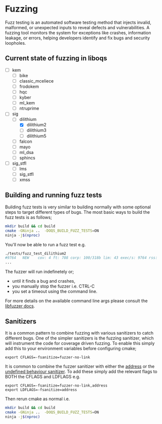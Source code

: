 # Fuzzing

Fuzz testing is an automated software testing method that injects invalid, 
malformed, or unexpected inputs to reveal defects and vulnerabilities. A fuzzing 
tool monitors the system for exceptions like crashes, information leakage, or 
errors, helping developers identify and fix bugs and security loopholes.

## Current state of fuzzing in liboqs
- [ ] kem 
  - [ ] bike
  - [ ] classic_mceliece
  - [ ] frodokem
  - [ ] hqc
  - [ ] kyber
  - [ ] ml_kem
  - [ ] ntruprime
- [ ] sig
  - [ ] dilithium
    - [x] dilithium2
    - [ ] dilithium3
    - [ ] dilithium5
  - [ ] falcon
  - [ ] mayo
  - [ ] ml_dsa
  - [ ] sphincs
- [ ] sig_stfl
  - [ ] lms
  - [ ] sig_stfl
  - [ ] xmss

## Building and running fuzz tests

Building fuzz tests is very similar to building normally with some optional
steps to target different types of bugs. The most basic ways to build the
fuzz tests is as follows;

```bash
mkdir build && cd build
cmake -GNinja ..  -DOQS_BUILD_FUZZ_TESTS=ON
ninja -j$(nproc)
```

You'll now be able to run a fuzz test e.g.
```bash
./tests/fuzz_test_dilithium2
#9764	NEW    cov: 4 ft: 708 corp: 100/318b lim: 43 exec/s: 9764 rss: 362Mb L: 41/41 MS: 4 EraseBytes-InsertRepeatedBytes-CMP-ChangeBit- DE: "\0004m\372"-
...
```
The fuzzer will run indefinetely or;
- until it finds a bug and crashes,
- you manually stop the fuzzer i.e. CTRL-C
- you set a timeout using the command line.

For more details on the available command line args please consult the [libfuzzer docs](https://llvm.org/docs/LibFuzzer.html).

## Sanitizers
It is a common pattern to combine fuzzing with various sanitizers to catch different bugs.
One of the simpler sanitizers is the fuzzing sanitizer, which will instrument the code
for coverage driven fuzzing. To enable this simply add this to your environment variables
before configuring cmake;

```
export CFLAGS=-fsanitize=fuzzer-no-link
```

It is common to combine the fuzzer sanitizer with either the [address](https://clang.llvm.org/docs/AddressSanitizer.html)
or the [undefined behaviour sanitizer](https://clang.llvm.org/docs/UndefinedBehaviorSanitizer.html). To
add these simply add the relevant flags to BOTH the CFLAGS and LDFLAGS e.g.

```
export CFLAGS=-fsanitize=fuzzer-no-link,address
export LDFLAGS=-fsanitize=address
```

Then rerun cmake as normal i.e.
```bash
mkdir build && cd build
cmake -GNinja ..  -DOQS_BUILD_FUZZ_TESTS=ON
ninja -j$(nproc)
```
